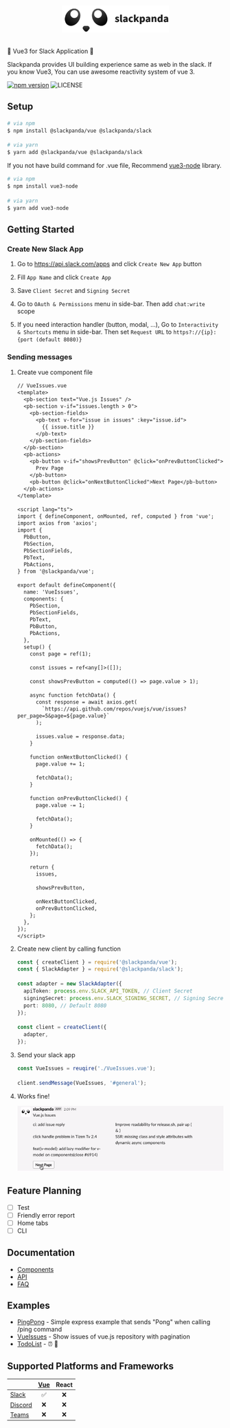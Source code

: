 <div align="center">
  <img src="docs/assets/slackpanda.png" width="250">
</div>

<br />

<p>🤖 Vue3 for Slack Application 🐼</p>

<p>Slackpanda provides UI building experience same as web in the slack. If you know Vue3, You can use awesome reactivity system of vue 3.</p>

[![npm version](https://badge.fury.io/js/%40slackpanda%2Fcore.svg)](https://badge.fury.io/js/%40slackpanda%2Fcore)
![LICENSE](https://img.shields.io/npm/l/%40slackpanda%2Fcore?color=blue)

## Setup

```bash
# via npm
$ npm install @slackpanda/vue @slackpanda/slack

# via yarn
$ yarn add @slackpanda/vue @slackpanda/slack
```

If you not have build command for .vue file, Recommend [vue3-node](https://github.com/Jungwoo-An/vue3-node) library.

```bash
# via npm
$ npm install vue3-node

# via yarn
$ yarn add vue3-node
```

## Getting Started

### Create New Slack App

1. Go to https://api.slack.com/apps and click `Create New App` button

2. Fill `App Name` and click `Create App`

3. Save `Client Secret` and `Signing Secret`

4. Go to `OAuth & Permissions` menu in side-bar. Then add `chat:write` scope

5. If you need interaction handler (button, modal, ...), Go to `Interactivity & Shortcuts` menu in side-bar. Then set `Request URL` to `https?://{ip}:{port (default 8080)}`

### Sending messages

1. Create vue component file

   ```vue
   // VueIssues.vue
   <template>
     <pb-section text="Vue.js Issues" />
     <pb-section v-if="issues.length > 0">
       <pb-section-fields>
         <pb-text v-for="issue in issues" :key="issue.id">
           {{ issue.title }}
         </pb-text>
       </pb-section-fields>
     </pb-section>
     <pb-actions>
       <pb-button v-if="showsPrevButton" @click="onPrevButtonClicked">
         Prev Page
       </pb-button>
       <pb-button @click="onNextButtonClicked">Next Page</pb-button>
     </pb-actions>
   </template>

   <script lang="ts">
   import { defineComponent, onMounted, ref, computed } from 'vue';
   import axios from 'axios';
   import {
     PbButton,
     PbSection,
     PbSectionFields,
     PbText,
     PbActions,
   } from '@slackpanda/vue';

   export default defineComponent({
     name: 'VueIssues',
     components: {
       PbSection,
       PbSectionFields,
       PbText,
       PbButton,
       PbActions,
     },
     setup() {
       const page = ref(1);

       const issues = ref<any[]>([]);

       const showsPrevButton = computed(() => page.value > 1);

       async function fetchData() {
         const response = await axios.get(
           `https://api.github.com/repos/vuejs/vue/issues?per_page=5&page=${page.value}`
         );

         issues.value = response.data;
       }

       function onNextButtonClicked() {
         page.value += 1;

         fetchData();
       }

       function onPrevButtonClicked() {
         page.value -= 1;

         fetchData();
       }

       onMounted(() => {
         fetchData();
       });

       return {
         issues,

         showsPrevButton,

         onNextButtonClicked,
         onPrevButtonClicked,
       };
     },
   });
   </script>
   ```

2. Create new client by calling function

   ```ts
   const { createClient } = require('@slackpanda/vue');
   const { SlackAdapter } = require('@slackpanda/slack');

   const adapter = new SlackAdapter({
     apiToken: process.env.SLACK_API_TOKEN, // Client Secret
     signingSecret: process.env.SLACK_SIGNING_SECRET, // Signing Secret
     port: 8080, // Default 8080
   });

   const client = createClient({
     adapter,
   });
   ```

3. Send your slack app

   ```ts
   const VueIssues = reuqire('./VueIssues.vue');

   client.sendMessage(VueIssues, '#general');
   ```

4. Works fine!

   <img src="docs/assets/preview.gif">

## Feature Planning

- [ ] Test
- [ ] Friendly error report
- [ ] Home tabs
- [ ] CLI

## Documentation

- [Components](docs/components.md)
- [API](docs/api.md)
- [FAQ](docs/faq.md)

## Examples

- [PingPong](examples/PingPong) - Simple express example that sends "Pong" when calling /ping command
- [VueIssues](examples/VueIssues) - Show issues of vue.js repository with pagination
- [TodoList](examples/TodoList) - ⏰ 🤖

## Supported Platforms and Frameworks

|                                                                                            | [Vue](packages/vue) | React |
| ------------------------------------------------------------------------------------------ | :-----------------: | :---: |
| [Slack](https://slack.com)                                                                 |         ✅          |  ❌   |
| [Discord](https://discord.com)                                                             |         ❌          |  ❌   |
| [Teams](https://www.microsoft.com/ko-kr/microsoft-365/microsoft-teams/group-chat-software) |         ❌          |  ❌   |

